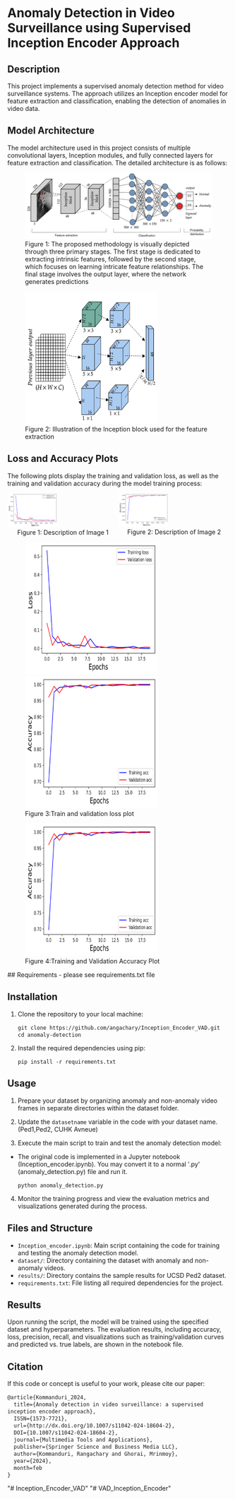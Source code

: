 # Anomaly Detection in Video Surveillance using Supervised Inception Encoder Approach

## Description
This project implements a supervised anomaly detection method for video surveillance systems. The approach utilizes an Inception encoder model for feature extraction and classification, enabling the detection of anomalies in video data.

## Model Architecture
The model architecture used in this project consists of multiple convolutional layers, Inception modules, and fully connected layers for feature extraction and classification. The detailed architecture is as follows:
<p align="center">
  <figure>
    <img src="Model.png" alt="Inception Block Diagram">
    <figcaption>Figure 1: The proposed methodology is visually depicted through three primary stages. The first stage is dedicated
to extracting intrinsic features, followed by the second stage, which focuses on learning intricate feature
relationships. The final stage involves the output layer, where the network generates predictions</figcaption>
  </figure>
</p>
<p align="center">
  <figure>
    <img src="inception_block.png" alt="Inception Block Diagram" width="300" height="300">
    <figcaption>Figure 2: Illustration of the Inception block used for the feature extraction</figcaption>
  </figure>
</p>

## Loss and Accuracy Plots
The following plots display the training and validation loss, as well as the training and validation accuracy during the model training process:
<!-- Display two images side by side with captions -->
<!-- Display two images side by side with captions -->
<div style="display: flex; justify-content: space-around;">
  <figure style="margin: 0;">
    <img src="Loss_20.png" alt="Image 1" style="width: 45%;">
    <figcaption style="text-align: center;">Figure 1: Description of Image 1</figcaption>
  </figure>
  <figure style="margin: 0;">
    <img src="Accuracy_20.png" alt="Image 2" style="width: 45%;">
    <figcaption style="text-align: center;">Figure 2: Description of Image 2</figcaption>
  </figure>
</div>





<p align="center">
  <figure>
    <img src="Loss_20.png" alt="loss" width="300" height="300">
     <img src="Accuracy_20.png" alt="loss" width="300" height="300">
    <figcaption>Figure 3:Train and validation loss plot </figcaption>
  </figure>
</p>
<p align="center">
  <figure>
    <img src="Accuracy_20.png" alt="loss" width="300" height="300">
    <figcaption>Figure 4:Training and Validation Accuracy Plot </figcaption>
  </figure>
</p>
## Requirements
- please see requirements.txt file

## Installation
1. Clone the repository to your local machine:
   ```
   git clone https://github.com/angachary/Inception_Encoder_VAD.git
   cd anomaly-detection
   ```

2. Install the required dependencies using pip:
   ```
   pip install -r requirements.txt
   ```

## Usage
1. Prepare your dataset by organizing anomaly and non-anomaly video frames in separate directories within the dataset folder.

2. Update the `datasetname` variable in the code with your dataset name.(Ped1,Ped2, CUHK Avneue)

3. Execute the main script to train and test the anomaly detection model:
- The original code is implemented in a Jupyter notebook (Inception_encoder.ipynb). You may convert it to a normal '.py' (anomaly_detection.py) file and run it.
   ```
   python anomaly_detection.py
   ```

4. Monitor the training progress and view the evaluation metrics and visualizations generated during the process.

## Files and Structure
- `Inception_encoder.ipynb`: Main script containing the code for training and testing the anomaly detection model.
- `dataset/`: Directory containing the dataset with anomaly and non-anomaly videos.
- `results/`: Directory contains the sample results for UCSD Ped2 dataset.
- `requirements.txt`: File listing all required dependencies for the project.

## Results
Upon running the script, the model will be trained using the specified dataset and hyperparameters. The evaluation results, including accuracy, loss, precision, recall, and visualizations such as training/validation curves and predicted vs. true labels, are shown in the notebook file.


## Citation
If this code or concept is useful to your work, please cite our paper:
```
@article{Kommanduri_2024,
  title={Anomaly detection in video surveillance: a supervised inception encoder approach},
  ISSN={1573-7721},
  url={http://dx.doi.org/10.1007/s11042-024-18604-2},
  DOI={10.1007/s11042-024-18604-2},
  journal={Multimedia Tools and Applications},
  publisher={Springer Science and Business Media LLC},
  author={Kommanduri, Rangachary and Ghorai, Mrinmoy},
  year={2024},
  month=feb
}
```





















"# Inception_Encoder_VAD" 
"# VAD_Inception_Encoder" 
